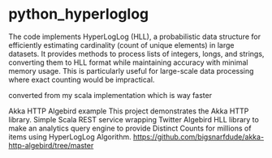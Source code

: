# python_hyperloglog

The code implements HyperLogLog (HLL), a probabilistic data structure for efficiently estimating cardinality (count of unique elements) in large datasets. It provides methods to process lists of integers, longs, and strings, converting them to HLL format while maintaining accuracy with minimal memory usage. This is particularly useful for large-scale data processing where exact counting would be impractical.

converted from my scala implementation which is way faster


Akka HTTP Algebird example
This project demonstrates the Akka HTTP library. Simple Scala REST service wrapping Twitter Algebird HLL library to make an analytics query engine to provide Distinct Counts for millions of items using HyperLogLog Algorithm.
https://github.com/bigsnarfdude/akka-http-algebird/tree/master
